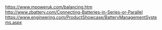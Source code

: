 https://www.mpoweruk.com/balancing.htm
http://www.zbattery.com/Connecting-Batteries-in-Series-or-Parallel
https://www.engineering.com/ProductShowcase/BatteryManagementSystems.aspx
